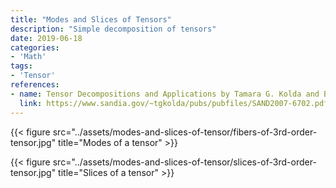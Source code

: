 ```yaml
---
title: "Modes and Slices of Tensors"
description: "Simple decomposition of tensors"
date: 2019-06-18
categories:
- 'Math'
tags:
- 'Tensor'
references:
- name: Tensor Decompositions and Applications by Tamara G. Kolda and Brett W. Bader
  link: https://www.sandia.gov/~tgkolda/pubs/pubfiles/SAND2007-6702.pdf
---
```



{{< figure src="../assets/modes-and-slices-of-tensor/fibers-of-3rd-order-tensor.jpg" title="Modes of a tensor" >}}



{{< figure src="../assets/modes-and-slices-of-tensor/slices-of-3rd-order-tensor.jpg" title="Slices of a tensor" >}}


